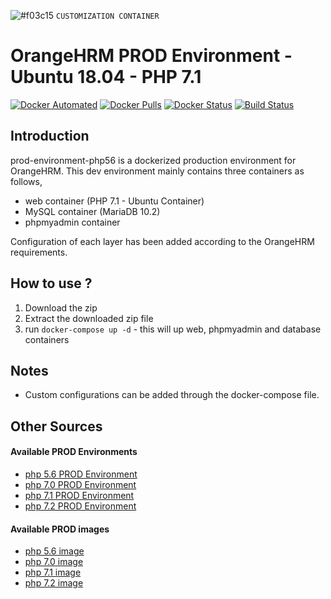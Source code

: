 ![#f03c15](https://placehold.it/15/f03c15/000000?text=+) `CUSTOMIZATION CONTAINER`

# OrangeHRM PROD Environment - Ubuntu 18.04 - PHP 7.1
[![Docker Automated](https://img.shields.io/docker/automated/orangehrm/orangehrm-environment-images.svg)](https://hub.docker.com/r/orangehrm/orangehrm-environment-images/) [![Docker Pulls](https://img.shields.io/docker/pulls/orangehrm/orangehrm-environment-images.svg)](https://hub.docker.com/r/orangehrm/orangehrm-environment-images/) [![Docker Status](https://img.shields.io/docker/build/orangehrm/orangehrm-environment-images.svg)](https://hub.docker.com/r/orangehrm/orangehrm-environment-images/) [![Build Status](https://travis-ci.org/orangehrm/orangehrm-prod-environment.svg?branch=prod-environment-ubuntu-18.04)](https://travis-ci.org/orangehrm/orangehrm-prod-environment)

## Introduction

prod-environment-php56 is a dockerized production environment for OrangeHRM. This dev environment mainly contains three containers as follows,

- web container (PHP 7.1 - Ubuntu Container)
- MySQL container (MariaDB 10.2)
- phpmyadmin container

Configuration of each layer has been added according to the OrangeHRM requirements.

## How to use ?

1. Download the zip
2. Extract the downloaded zip file 
3. run `docker-compose up -d` - this will up web, phpmyadmin and database containers


## Notes
- Custom configurations can be added through the docker-compose file. 

## Other Sources

#### Available PROD Environments

- [php 5.6 PROD Environment](https://github.com/orangehrm/orangehrm-prod-environment/tree/prod-environment-php56)
- [php 7.0 PROD Environment](https://github.com/orangehrm/orangehrm-prod-environment/tree/prod-environment-php70)
- [php 7.1 PROD Environment](https://github.com/orangehrm/orangehrm-prod-environment/tree/prod-environment-php71)
- [php 7.2 PROD Environment](https://github.com/orangehrm/orangehrm-prod-environment/tree/prod-environment-php72)

#### Available PROD images

- [php 5.6 image](https://github.com/orangehrm/orangehrm-prod-environment/tree/php-5.6-centos)
- [php 7.0 image](https://github.com/orangehrm/orangehrm-prod-environment/tree/php-7.0)
- [php 7.1 image](https://github.com/orangehrm/orangehrm-prod-environment/tree/php-7.1)
- [php 7.2 image](https://github.com/orangehrm/orangehrm-prod-environment/tree/php-7.2)